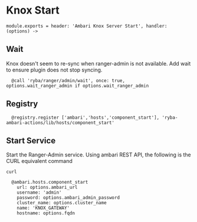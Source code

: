 
# Knox Start

    module.exports = header: 'Ambari Knox Server Start', handler: (options) ->

## Wait
Knox doesn't seem to re-sync when ranger-admin is not available. Add wait to ensure plugin
does not stop syncing.

      @call 'ryba/ranger/admin/wait', once: true, options.wait_ranger_admin if options.wait_ranger_admin

## Registry

      @registry.register ['ambari','hosts','component_start'], 'ryba-ambari-actions/lib/hosts/component_start'

## Start Service

Start the Ranger-Admin service. Using ambari REST API, the following is the
CURL equivalent command

```
curl 
```

      @ambari.hosts.component_start
        url: options.ambari_url
        username: 'admin'
        password: options.ambari_admin_password
        cluster_name: options.cluster_name
        name: 'KNOX_GATEWAY'
        hostname: options.fqdn
